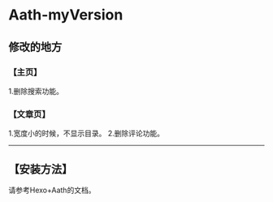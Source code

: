 # Aath-myVersion
## 修改的地方
### 【主页】
1.删除搜索功能。

### 【文章页】
1.宽度小的时候，不显示目录。
2.删除评论功能。

------------
## 【安装方法】
请参考Hexo+Aath的文档。